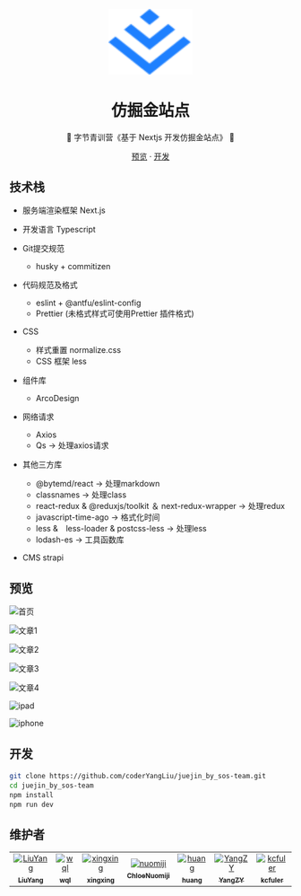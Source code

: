 <p align="center">
  <a href="https://github.com/coderYangLiu/juejin_by_sos-team">
    <img src="https://github.com/Bocchi-Developers/juejin/raw/master/public/juejin.svg" width="150" alt="juejin">
  </a>
</p>



<div align="center">


#

</div>

<div align="center">


# 仿掘金站点

🎉 字节青训营《基于 Nextjs 开发仿掘金站点》 🎉

</div>

<div align="center">
</div>





<p align="center">
  <a href="https://juejin-m.mrly.top/" target='_blank'>预览</a>
  ·
  <a href="https://github.com/coderYangLiu/juejin_by_sos-team#开发">开发</a>
</p>



## 技术栈

-   服务端渲染框架 Next.js

-   开发语言 Typescript

-   Git提交规范

    -   husky + commitizen

-   代码规范及格式

    -   eslint + @antfu/eslint-config
    -   Prettier (未格式样式可使用Prettier 插件格式)

-   CSS

    -   样式重置 normalize.css
    -   CSS 框架 less

-   组件库

    -   ArcoDesign

-   网络请求

    -   Axios
    -   Qs -> 处理axios请求

-   其他三方库

    -   @bytemd/react -> 处理markdown
    -   classnames -> 处理class
    -   react-redux & @reduxjs/toolkit ＆ next-redux-wrapper -> 处理redux
    -   javascript-time-ago -> 格式化时间
    -   less &　less-loader & postcss-less -> 处理less
    -   lodash-es -> 工具函数库

-   CMS strapi

## 预览

![首页](https://p6-juejin.byteimg.com/tos-cn-i-k3u1fbpfcp/3a518cc21c4849f5b6cc3bc7fc83cea2~tplv-k3u1fbpfcp-watermark.image?)

![文章1](https://p6-juejin.byteimg.com/tos-cn-i-k3u1fbpfcp/f71833aa911b441d846a91350483ed5e~tplv-k3u1fbpfcp-watermark.image?)

![文章2](https://p6-juejin.byteimg.com/tos-cn-i-k3u1fbpfcp/2c0365bacb784d6ba96856fd9e8b1f87~tplv-k3u1fbpfcp-watermark.image?)

![文章3](https://p6-juejin.byteimg.com/tos-cn-i-k3u1fbpfcp/6a35d9e3b6d14b9cbf99ba60b3a8a262~tplv-k3u1fbpfcp-watermark.image?)

![文章4](https://p6-juejin.byteimg.com/tos-cn-i-k3u1fbpfcp/ac74ce952ae749c291c4a0c07075db7c~tplv-k3u1fbpfcp-watermark.image?)

![ipad](https://p3-juejin.byteimg.com/tos-cn-i-k3u1fbpfcp/d928ff0b5bc145428a209c51e71a8ac4~tplv-k3u1fbpfcp-watermark.image?)

![iphone](https://p9-juejin.byteimg.com/tos-cn-i-k3u1fbpfcp/e055599b1dae44bda6d715dd682d26af~tplv-k3u1fbpfcp-watermark.image?)

## 开发

```bash
git clone https://github.com/coderYangLiu/juejin_by_sos-team.git
cd juejin_by_sos-team
npm install
npm run dev
```

## 维护者

<table>
  <tbody>
        <tr>
          <td align="center">
            <a href="https://github.com/coderYangLiu">
              <img
                src="https://avatars.githubusercontent.com/u/44267488?v=4"
                width="100px;"
                alt="LiuYang"
              />
              <br />
              <sub>
                <b>LiuYang</b>
              </sub>
            </a>
          </td>
          <td align="center">
            <a href="https://github.com/wql343">
              <img
                src="https://avatars.githubusercontent.com/u/96513552?s=400&u=74f4defc829ab07c90e3668dc3719ab2b82a4312&v=4"
                width="100px;"
                alt="wql"
              />
              <br />
              <sub>
                <b>wql</b>
              </sub>
            </a>
          </td>
            <td align="center">
            <a href="https://github.com/xingxing2064989403">
              <img
                src="https://avatars.githubusercontent.com/u/106024593?v=4"
                width="100px;"
                alt="xingxing"
              />
              <br />
              <sub>
                <b>xingxing</b>
              </sub>
            </a>
          </td>
          </td>
            <td align="center">
            <a href="https://github.com/ChloeNuomiji">
              <img
                src="https://avatars.githubusercontent.com/u/61061078?v=4"
                width="100px;"
                alt="nuomiji"
              />
              <br />
              <sub>
                <b>ChloeNuomiji</b>
              </sub>
            </a>
          </td>
   <td align="center">
            <a href="https://github.com/codehuang99">
              <img
                src="https://avatars.githubusercontent.com/u/63220415?v=4"
                width="100px;"
                alt="huang"
              />
              <br />
              <sub>
                <b>huang</b>
              </sub>
            </a>
          </td>
   <td align="center">
            <a href="https://github.com/algorithm1832">
              <img
                src="https://avatars.githubusercontent.com/u/107162856?v=4"
                width="100px;"
                alt="YangZY"
              />
              <br />
              <sub>
                <b>YangZY</b>
              </sub>
            </a>
          </td>
   <td align="center">
            <a href="https://github.com/kcfuler">
              <img
                src="https://avatars.githubusercontent.com/u/87866012?v=4"
                width="100px;"
                alt="kcfuler"
              />
              <br />
              <sub>
                <b>kcfuler</b>
              </sub>
            </a>
          </td>
        </tr>
  </tbody>
</table>

